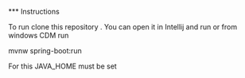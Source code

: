 *** Instructions

To run clone this repository . You can open it in Intellij and run or
from windows CDM run

mvnw spring-boot:run

For this JAVA_HOME must be set